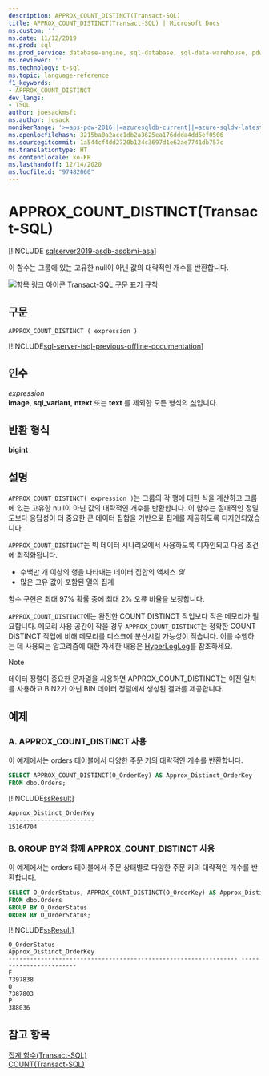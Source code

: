 ```yaml
---
description: APPROX_COUNT_DISTINCT(Transact-SQL)
title: APPROX_COUNT_DISTINCT(Transact-SQL) | Microsoft Docs
ms.custom: ''
ms.date: 11/12/2019
ms.prod: sql
ms.prod_service: database-engine, sql-database, sql-data-warehouse, pdw
ms.reviewer: ''
ms.technology: t-sql
ms.topic: language-reference
f1_keywords:
- APPROX_COUNT_DISTINCT
dev_langs:
- TSQL
author: joesackmsft
ms.author: josack
monikerRange: '>=aps-pdw-2016||=azuresqldb-current||=azure-sqldw-latest||>=sql-server-2016||>=sql-server-linux-2017||=azuresqldb-mi-current'
ms.openlocfilehash: 3215ba0a2acc1db2a3625ea176ddda4dd5ef0506
ms.sourcegitcommit: 1a544cf4dd2720b124c3697d1e62ae7741db757c
ms.translationtype: HT
ms.contentlocale: ko-KR
ms.lasthandoff: 12/14/2020
ms.locfileid: "97482060"
---
```

# <a name="approx_count_distinct-transact-sql"></a>APPROX_COUNT_DISTINCT(Transact-SQL)

[!INCLUDE [sqlserver2019-asdb-asdbmi-asa](../../includes/applies-to-version/sqlserver2019-asdb-asdbmi-asa.md)]

이 함수는 그룹에 있는 고유한 null이 아닌 값의 대략적인 개수를 반환합니다. 
  
![항목 링크 아이콘](../../database-engine/configure-windows/media/topic-link.gif "항목 링크 아이콘") [Transact-SQL 구문 표기 규칙](../../t-sql/language-elements/transact-sql-syntax-conventions-transact-sql.md)
  
## <a name="syntax"></a>구문  
  
```syntaxsql
APPROX_COUNT_DISTINCT ( expression )   
```  
  
[!INCLUDE[sql-server-tsql-previous-offline-documentation](../../includes/sql-server-tsql-previous-offline-documentation.md)]

## <a name="arguments"></a>인수
*expression*  
**image**, **sql_variant**, **ntext** 또는 **text** 를 제외한 모든 형식의 [식](../../t-sql/language-elements/expressions-transact-sql.md)입니다. 

## <a name="return-types"></a>반환 형식
 **bigint**  
  
## <a name="remarks"></a>설명  
`APPROX_COUNT_DISTINCT( expression )`는 그룹의 각 행에 대한 식을 계산하고 그룹에 있는 고유한 null이 아닌 값의 대략적인 개수를 반환합니다. 이 함수는 절대적인 정밀도보다 응답성이 더 중요한 큰 데이터 집합을 기반으로 집계를 제공하도록 디자인되었습니다.  

`APPROX_COUNT_DISTINCT`는 빅 데이터 시나리오에서 사용하도록 디자인되고 다음 조건에 최적화됩니다.
- 수백만 개 이상의 행을 나타내는 데이터 집합의 액세스 *및*
- 많은 고유 값이 포함된 열의 집계

함수 구현은 최대 97% 확률 중에 최대 2% 오류 비율을 보장합니다. 

`APPROX_COUNT_DISTINCT`에는 완전한 COUNT DISTINCT 작업보다 적은 메모리가 필요합니다.  메모리 사용 공간이 작을 경우 `APPROX_COUNT_DISTINCT`는 정확한 COUNT DISTINCT 작업에 비해 메모리를 디스크에 분산시킬 가능성이 적습니다. 이를 수행하는 데 사용되는 알고리즘에 대한 자세한 내용은 [HyperLogLog](https://en.wikipedia.org/wiki/HyperLogLog)를 참조하세요.

> [!NOTE]
> 데이터 정렬이 중요한 문자열을 사용하면 APPROX_COUNT_DISTINCT는 이진 일치를 사용하고 BIN2가 아닌 BIN 데이터 정렬에서 생성된 결과를 제공합니다. 
  
## <a name="examples"></a>예제  
  
### <a name="a-using-approx_count_distinct"></a>A. APPROX_COUNT_DISTINCT 사용 
이 예제에서는 orders 테이블에서 다양한 주문 키의 대략적인 개수를 반환합니다.
  
```sql
SELECT APPROX_COUNT_DISTINCT(O_OrderKey) AS Approx_Distinct_OrderKey
FROM dbo.Orders;
```  
  
[!INCLUDE[ssResult](../../includes/ssresult-md.md)]
  
```
Approx_Distinct_OrderKey
------------------------
15164704
```
  
### <a name="b-using-approx_count_distinct-with-group-by"></a>B. GROUP BY와 함께 APPROX_COUNT_DISTINCT 사용 
이 예제에서는 orders 테이블에서 주문 상태별로 다양한 주문 키의 대략적인 개수를 반환합니다. 
  
```sql
SELECT O_OrderStatus, APPROX_COUNT_DISTINCT(O_OrderKey) AS Approx_Distinct_OrderKey
FROM dbo.Orders
GROUP BY O_OrderStatus
ORDER BY O_OrderStatus; 
```  
  
[!INCLUDE[ssResult](../../includes/ssresult-md.md)]
  
```
O_OrderStatus                                                    Approx_Distinct_OrderKey
---------------------------------------------------------------- ------------------------
F                                                                7397838
O                                                                7387803
P                                                                388036
```
    
## <a name="see-also"></a>참고 항목
[집계 함수&#40;Transact-SQL&#41;](../../t-sql/functions/aggregate-functions-transact-sql.md)  
[COUNT&#40;Transact-SQL&#41;](../../t-sql/functions/count-transact-sql.md) 
